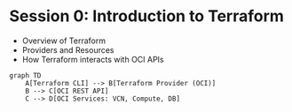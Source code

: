 # Session 0: Introduction to Terraform

- Overview of Terraform
- Providers and Resources
- How Terraform interacts with OCI APIs

```mermaid
graph TD
    A[Terraform CLI] --> B[Terraform Provider (OCI)]
    B --> C[OCI REST API]
    C --> D[OCI Services: VCN, Compute, DB]
```
